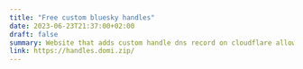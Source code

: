 ```yaml
---
title: "Free custom bluesky handles"
date: 2023-06-23T21:37:00+02:00
draft: false
summary: Website that adds custom handle dns record on cloudflare allowing usage on bsky.app
link: https://handles.domi.zip/
---
```

